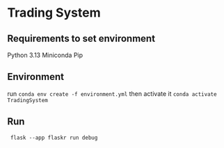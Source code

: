 # Trading System

## Requirements to set environment
Python 3.13
Miniconda
Pip 

## Environment 
  run `conda env create -f environment.yml`
  then activate it 
  `conda activate TradingSystem`

## Run 
  ` flask --app flaskr run debug`
